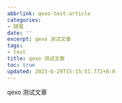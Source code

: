 ```yaml
---
abbrlink: qexo-test-article
categories:
- 随笔
date: ''
excerpt: qexo 测试文章 
tags:
- test
title: qexo 测试文章
toc: true
updated: 2023-6-29T15:15:51.772+8:0
---
```

qexo 测试文章

